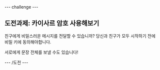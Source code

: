 \--- challenge \---

## 도전과제: 카이사르 암호 사용해보기

친구에게 비밀스러운 메시지를 전달할 수 있습니까? 당신과 친구가 모두 시작하기 전에 비밀 키에 동의해야합니다.

서로에게 문장 전체를 보낼 수도 있습니다!

\--- /도전 \---